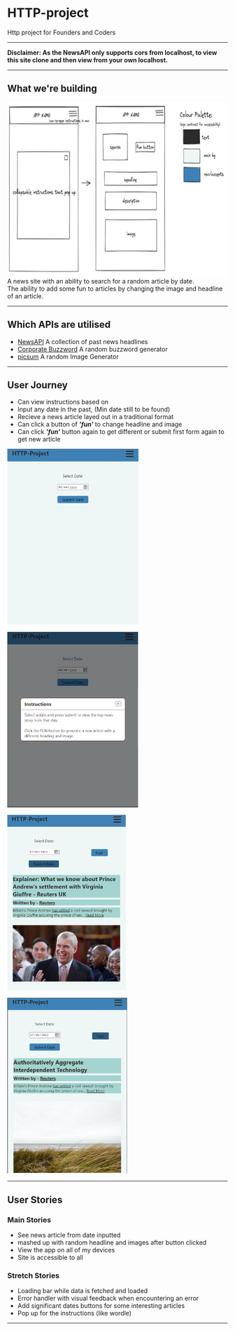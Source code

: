 # HTTP-project

Http project for Founders and Coders

---

**Disclaimer: As the NewsAPI only supports cors from localhost, to view this site clone and then view from your own localhost.**

---

## What we're building

<img src="./images/design-layout.png"
     alt="Landing Page"
     style="float: left; margin-right: 10px; height:25rem;" />


A news site with an ability to search for a random article by date.  
The ability to add some fun to articles by changing the image and headline of an article.

---

## Which APIs are utilised

- [NewsAPI](https://newsapi.org/#documentation) A collection of past news headlines
- [Corporate Buzzword](https://github.com/sameerkumar18/corporate-bs-generator-api) A random buzzword generator
- [picsum](https://picsum.photos/) A random Image Generator

---

## User Journey <!-- INPUT SCREENSHOTS -->
- Can view instructions based on 
- Input any date in the past, (Min date still to be found) 
- Recieve a news article layed out in a traditional format 
- Can click a button of ***'fun'*** to change headline and image 
- Can click  ***'fun'*** button again to get different or submit first form again to get new article

<img src="./images/landing.png"
     alt="Landing Page"
     style="height:25rem;" />
     
<img src="./images/instructions.png"
     alt="Landing Page"
     style="height:25rem;" />

<img src="./images/article.png"
     alt="Article"
     style="height:25rem;" />

<img src="./images/fun-article.png"
     alt="Fun Article"
     style="height:25rem;" />   

---

## User Stories

### Main Stories

- See news article from date inputted
- mashed up with random headline and images after button clicked
- View the app on all of my devices
- Site is accessible to all

### Stretch Stories

- Loading bar while data is fetched and loaded
- Error handler with visual feedback when encountering an error
- Add significant dates buttons for some interesting articles
- Pop up for the instructions (like wordle)

---
